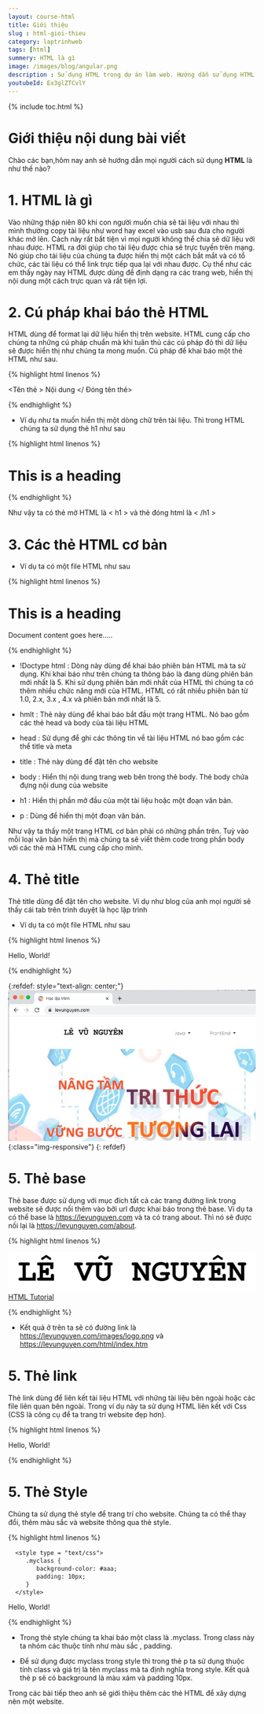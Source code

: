 ```yaml
---
layout: course-html
title: Giới thiệu  
slug : html-gioi-thieu
category: laptrinhweb
tags: [html]
summery: HTML là gì   
image: /images/blog/angular.png
description : Sử dụng HTML trong dự án làm web. Hướng dẫn sử dụng HTML vào dự án web. 
youtubeId: Ex3glZTCvlY
---
```


{% include toc.html %}

# **Giới thiệu nội dung bài viết**

Chào các bạn,hôm nay anh sẽ hướng dẫn mọi người cách sử dụng <b>HTML</b> là như thế nào?

# **1. HTML là gì**

Vào những thập niên 80 khi con người muốn chia sẽ tài liệu với nhau thì mình thường copy tài liệu như word hay excel vào usb sau đưa cho người khác mở lên. Cách này rất bất tiện vì mọi người không thể chia sẽ dữ liệu với nhau được. HTML ra đời giúp cho tài liệu được chia sẽ trực tuyến trên mạng. Nó giúp cho tài liệu của chúng ta được hiển thị một cách bắt mắt và có tổ chức, các tài liệu có thể link trực tiếp qua lại với nhau được. Cụ thể như các em thấy ngày nay HTML được dùng để định dạng ra các trang web, hiển thị nội dung một cách trực quan và rất tiện lợi.

# **2. Cú pháp khai báo thẻ HTML**

HTML dùng để format lại dữ liệu hiển thị trên website. HTML cung cấp cho chúng ta những cú pháp chuẩn mà khi tuân thủ các cú pháp đó thì dữ liệu sẽ được hiển thị như chúng ta mong muốn. Cú pháp để khai báo một thẻ HTML như sau.

{% highlight html linenos %}

<Tên thẻ > Nội dung </ Đóng tên thẻ>

{% endhighlight %} 

- Ví dụ như ta muốn hiển thị một dòng chữ trên tài liệu. Thì trong HTML chúng ta sử dụng thẻ h1 như sau

{% highlight html linenos %}

<h1>This is a heading</h1>

{% endhighlight %} 

Như vậy ta có thẻ mở HTML là \< h1 \> và thẻ đóng html là \< \/h1 \>

# **3. Các thẻ HTML cơ bản**

- Ví dụ ta có một file HTML như sau

{% highlight html linenos %}

<!DOCTYPE html>
<html>

   <head>
      <title>This is document title</title>
   </head>
	
   <body>
      <h1>This is a heading</h1>
      <p>Document content goes here.....</p>
   </body>
	
</html>


{% endhighlight %} 

- !Doctype html : Dòng này dùng để khai báo phiên bản HTML mà ta sử dụng. Khi khai báo như trên chúng ta thông báo là đang dùng phiên bản mới nhất là 5. Khi sử dụng phiên bản mới nhất của HTML thì chúng ta có thêm nhiều chức năng mới của HTML. HTML có rất nhiều phiên bản từ 1.0, 2.x, 3.x , 4.x và phiên bản mới nhất là 5.

- hmlt 	: Thẻ này dùng để khai báo bắt đầu một trang HTML. Nó bao gồm các thẻ head và body của tài liệu HTML

- head 	: Sử dụng để ghi các thông tin về tài liệu HTML nó bao gồm các thể title và meta

- title : Thẻ này dùng để đặt tên cho website

- body 	: Hiển thị nội dung trang web bên trong thẻ body. Thẻ body chứa đựng nội dung của website

- h1 	:  Hiển thị phần mở đầu của một tài liệu hoặc một đoạn văn bản.

- p 	:  Dùng để hiển thị một đoạn văn bản.

Như vậy ta thấy một trang HTML cơ bản phải có những phần trên. Tuỳ vào mỗi loại văn bản hiển thị mà chúng ta sẽ viết thêm code trong phần body với các thẻ mà HTML cung cấp cho mình.

# **4. Thẻ title**

Thẻ title dùng để đặt tên cho website. Ví dụ như blog của anh mọi người sẽ thấy cái tab trên trình duyệt là học lập trình

- Ví dụ ta có một file HTML như sau

{% highlight html linenos %}

<!DOCTYPE html>
<html>

   <head>
      <title>Học lập trình</title>
   </head>

   <body>
      <p>Hello, World!</p>
   </body>

</html>


{% endhighlight %} 

{:refdef: style="text-align: center;"}
![title1](/images/post/html/title1.png){:class="img-responsive"}
{: refdef}


# **5. Thẻ base**

Thẻ base được sử dụng với mục đích tất cả các trang đường link trong website sẽ được nối thêm vào bởi url được khai báo trong thẻ base. Ví dụ ta có thể base là https://levunguyen.com và ta có trang about. Thì nó sẽ được nối lại là https://levunguyen.com/about.

{% highlight html linenos %}

<!DOCTYPE html>
<html>

   <head>
      <title>HTML Base Tag Example</title>
      <base href = "https://www.tutorialspoint.com/" />
   </head>

   <body>
      <img src = "/images/logo.png" alt = "Logo Image"/>
      <a href = "/html/index.htm" title = "HTML Tutorial"/>HTML Tutorial</a> 
   </body>

</html>


{% endhighlight %} 


- Kết quả ở trên ta sẽ có đường link là https://levunguyen.com/images/logo.png và https://levunguyen.com/html/index.htm


# **5. Thẻ link**

Thẻ link dùng để liên kết tài liệu HTML với những tài liệu bên ngoài hoặc các file liên quan bên ngoài. Trong ví dụ này ta sử dụng HTML liên kết với Css (CSS là công cụ để ta trang trí website đẹp hơn).

{% highlight html linenos %}

<!DOCTYPE html>
<html>

   <head>
      <title>HTML link Tag Example</title>
      <base href = "https://www.tutorialspoint.com/" />
      <link rel = "stylesheet" type = "text/css" href = "/css/style.css">
   </head>
	
   <body>
      <p>Hello, World!</p>
   </body>
	
</html>


{% endhighlight %} 

# **5. Thẻ Style**

Chúng ta sử dụng thẻ style để trang trí cho website. Chúng ta có thể thay đổi, thêm màu sắc và website thông qua thẻ style.


{% highlight html linenos %}

<!DOCTYPE html>
<html>

   <head>
      <title>HTML style Tag Example</title>
      <base href = "https://www.tutorialspoint.com/" />
      
      <style type = "text/css">
         .myclass {
            background-color: #aaa;
            padding: 10px;
         }
      </style>
   </head>
	
   <body>
      <p class = "myclass">Hello, World!</p>
   </body>

</html>


{% endhighlight %} 

- Trong thẻ style chúng ta khai báo một class là .myclass. Trong class này ta nhóm các thuộc tính như màu sắc , padding.

- Để sử dụng được myclass trong style thì trong thẻ p ta sử dụng thuộc tính class và giá trị là tên myclass mà ta định nghĩa trong style. Kết quả thẻ p sẽ có background là màu xám và padding 10px.


Trong các bài tiếp theo anh sẽ giới thiệu thêm các thẻ HTML để xây dựng nên một website.




